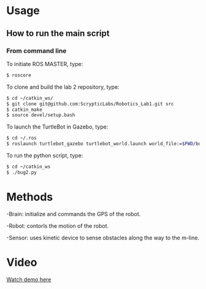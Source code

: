 # Usage
## How to run the main script
### From command line

To initiate ROS MASTER, type:
```bash
$ roscore
```
To clone and build the lab 2 repository, type:
```bash
$ cd ~/catkin_ws/
$ git clone git@github.com:ScrypticLabs/Robotics_Lab1.git src
$ catkin_make
$ source devel/setup.bash
```

To launch the TurtleBot in Gazebo, type:
```bash
$ cd ~/.ros
$ roslaunch turtlebot_gazebo turtlebot_world.launch world_file:=$PWD/bug2_0.world
```

To run the python script, type:
```bash
$ cd ~/catkin_ws
$ ./bug2.py
```

# Methods
-Brain: initialize and commands the GPS of the robot. 

-Robot: contorls the motion of the robot. 

-Sensor: uses kinetic device to sense obstacles along the way to the m-line. 

# Video
[Watch demo here](https://www.youtube.com/watch?v=wNQavCcd48c&t=3s)

